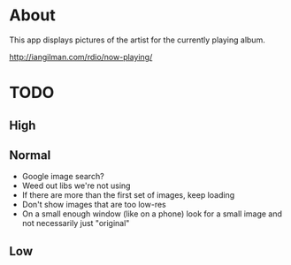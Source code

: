 # About

This app displays pictures of the artist for the currently playing album.

http://iangilman.com/rdio/now-playing/

# TODO

## High

## Normal

* Google image search?
* Weed out libs we're not using
* If there are more than the first set of images, keep loading
* Don't show images that are too low-res
* On a small enough window (like on a phone) look for a small image and not necessarily just "original"

## Low
